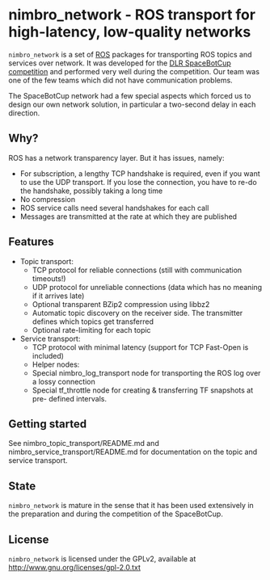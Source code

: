
nimbro_network - ROS transport for high-latency, low-quality networks
=====================================================================

`nimbro_network` is a set of [ROS][1] packages for transporting ROS topics
and services over network. It was developed for the
[DLR SpaceBotCup competition][2] and performed very well during the competition.
Our team was one of the few teams which did not have communication problems.

The SpaceBotCup network had a few special aspects which forced us to design
our own network solution, in particular a two-second delay in each direction.

[1]: http://www.ros.org
[2]: http://www.dlr.de/rd/desktopdefault.aspx/tabid-8101/13875_read-35268/

Why?
----

ROS has a network transparency layer. But it has issues, namely:

* For subscription, a lengthy TCP handshake is required, even if you want to
  use the UDP transport. If you lose the connection, you have to re-do the
  handshake, possibly taking a long time
* No compression
* ROS service calls need several handshakes for each call
* Messages are transmitted at the rate at which they are published

Features
--------

* Topic transport:
    * TCP protocol for reliable connections (still with communication timeouts!)
    * UDP protocol for unreliable connections (data which has no meaning if it
      arrives late)
    * Optional transparent BZip2 compression using libbz2
    * Automatic topic discovery on the receiver side. The transmitter defines
      which topics get transferred
    * Optional rate-limiting for each topic
* Service transport:
    * TCP protocol with minimal latency (support for TCP Fast-Open is included)
    * Helper nodes:
    * Special nimbro_log_transport node for transporting the ROS log over a
      lossy connection
    * Special tf_throttle node for creating & transferring TF snapshots at pre-
      defined intervals.

Getting started
---------------

See nimbro_topic_transport/README.md and nimbro_service_transport/README.md
for documentation on the topic and service transport.

State
-----

`nimbro_network` is mature in the sense that it has been used extensively in
the preparation and during the competition of the SpaceBotCup.

License
-------

`nimbro_network` is licensed under the GPLv2, available at
http://www.gnu.org/licenses/gpl-2.0.txt